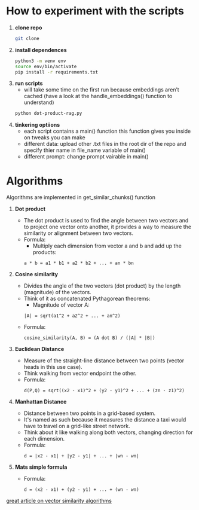 # How to experiment with the scripts

1. **clone repo**
   ```bash
   git clone
   ```
2. **install dependences**
   ```bash
   python3 -m venv env
   source env/bin/activate
   pip install -r requirements.txt
   ```
3. **run scripts**
   - will take some time on the first run because embeddings aren’t cached (have a look at the handle_embeddings() function to understand)
   ```bash
   python dot-product-rag.py
   ```
5. **tinkering optiions**
   - each script contains a main() function this function gives you inside on tweaks you can make
   - different data: upload other .txt files in the root dir of the repo and specify thier name in file_name variable of main()
   - different prompt: change prompt vairable in main()


# Algorithms
Algorithms are implemented in get_similar_chunks() function

1. **Dot product** 
    - The dot product is used to find the angle between two vectors and to project one vector onto another, it provides a way to measure the similarity or alignment between two vectors.
    - Formula:
        - Multiply each dimension from vector a and b and add up the products:
        ```
        a * b = a1 * b1 + a2 * b2 + ... + an * bn
        ```

2. **Cosine similarity**
    - Divides the angle of the two vectors (dot product) by the length (magnitude) of the vectors.
    - Think of it as concatenated Pythagorean theorems:
        - Magnitude of vector A:
        ```
        |A| = sqrt(a1^2 + a2^2 + ... + an^2)
        ```
    - Formula:
        ```
        cosine_similarity(A, B) = (A dot B) / (|A| * |B|)
        ```

3. **Euclidean Distance**
    - Measure of the straight-line distance between two points (vector heads in this use case).
    - Think walking from vector endpoint the other.
    - Formula:
        ```
        d(P,Q) = sqrt((x2 - x1)^2 + (y2 - y1)^2 + ... + (zn - z1)^2)
        ```

4. **Manhattan Distance**
    - Distance between two points in a grid-based system. 
    - It's named as such because it measures the distance a taxi would have to travel on a grid-like street network.
    - Think about it like walking along both vectors, changing direction for each dimension.
    - Formula:
        ```
        d = |x2 - x1| + |y2 - y1| + ... + |wn - wn|
        ```

5. **Mats simple formula**
    - Formula:
        ```
        d = (x2 - x1) + (y2 - y1) + ... + (wn - wn)
        ```

[great article on vector similarity algorithms](https://medium.com/@serkan_ozal/vector-similarity-search-53ed42b951d9)
